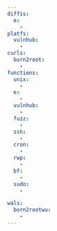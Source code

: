 ```yaml
---
diffis:
  e:
    -
platfs:
  vulnhub:
    -
curls:
  born2root:
    -
functions:
  unix:
    -
  e:
    -
  vulnhub:
    -
  fuzz:
    -
  ssh:
    -
  cron:
    -
  rwp:
    -
  bf:
    -
  sudo:
    -

wals:
  born2rootwu:
    -
---
```

